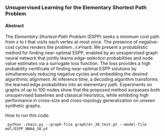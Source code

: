### Unsupervised Learning for the Elementary Shortest Path Problem

#### Abstract
The *Elementary Shortest‑Path Problem* (ESPP) seeks a minimum cost path
from $s$ to $t$ that visits each vertex at most once. The presence of negative-cost cycles renders the problem $\mathcal{NP}$‑hard. We present a probabilistic method for finding near-optimal ESPP, enabled by an unsupervised graph neural network that jointly learns edge-selection probabilities and node value estimates via a surrogate loss function.
The loss provides a high probability certificate of finding near-optimal ESPP solutions by simultaneously reducing negative cycles and embedding the desired algorithmic alignment. At inference time, a decoding algorithm transforms the learned edge probabilities into an elementary path. Experiments on graphs of up to 100 nodes show that the proposed method surpasses both unsupervised baselines and classical heuristics, while exhibiting high performance in cross-size and cross-topology generalization on unseen synthetic graphs.


How to run this code:

```shell
 python ./main.py --graph-file graph/er_30_test.pt --model-file mdl/ESPP_NNAA_30.pt